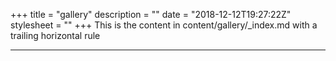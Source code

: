 +++
title = "gallery"
description = ""
date = "2018-12-12T19:27:22Z"
stylesheet = ""
+++
This is the content in content/gallery/_index.md with a trailing horizontal rule
<hr />
